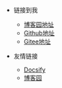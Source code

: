 <!-- _navbar.md -->

* 链接到我
  * [博客园地址](https://www.cnblogs.com/YushinFukuhara/)
  * [Github地址](https://github.com/shiming-git)
  * [Gitee地址](https://gitee.com/librarycodes)


* 友情链接
  * [Docsify](https://docsify.js.org/#/)
  * [博客园](https://www.cnblogs.com)